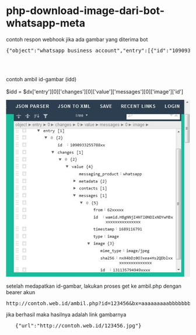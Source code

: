 # php-download-image-dari-bot-whatsapp-meta

contoh respon webhook jika ada gambar yang diterima bot

<pre>
{"object":"whatsapp_business_account","entry":[{"id":"1090933255788xx","changes":[{"value":{"messaging_product":"whatsapp","metadata":{"display_phone_number":"628515xxxxx","phone_number_id":"10924711xxxxx"},"contacts":[{"profile":{"name":"biston"},"wa_id":"6285xxxxxx"}],"messages":[{"from":"62xxxxx","id":"wamid.HBgNNjI4NTI0NDIxNDYwMBxxxxxxxxxxxxxxxx","timestamp":"1689116791","type":"image","image":{"mime_type":"image\/jpeg","sha256":"nxX4bDz0OJxea+Hs2QDblxxxxxxxxxxxxxxxx","id":"131135794949xxxx"}}]},"field":"messages"}]}]}				
</pre><br><br>
contoh ambil id-gambar (idd) <br><br>
$idd = $dx['entry'][0]['changes'][0]['value']['messages'][0]['image']['id']

<img src='json.jpg'>

<p>
setelah medapatkan id-gambar, lakukan proses get ke ambil.php dengan bearer akun
<pre>
http://contoh.web.id/ambil.php?id=123456&bx=aaaaaaaaabbbbbbbbccccccccccc  
</pre>
jika berhasil maka hasilnya adalah link gambarnya 
<pre>
   {"url":"http://contoh.web.id/123456.jpg"}
</pre> 
  
</p>
